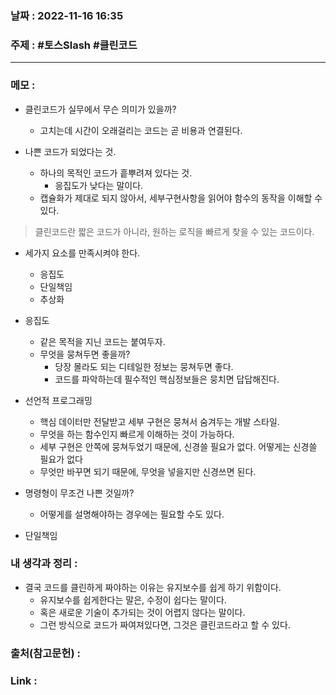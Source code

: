 ### 날짜 : 2022-11-16 16:35
### 주제 :  #토스Slash #클린코드 

---- 

### 메모 : 

- 클린코드가 실무에서 무슨 의미가 있을까?
	- 고치는데 시간이 오래걸리는 코드는 곧 비용과 연결된다. 

- 나쁜 코드가 되었다는 것. 
	- 하나의 목적인 코드가 흩뿌려져 있다는 것. 
		- 응집도가 낮다는 말이다. 
	- 캡슐화가 제대로 되지 않아서, 세부구현사항을 읽어야 함수의 동작을 이해할 수 있다. 

> 클린코드란 짧은 코드가 아니라, 원하는 로직을 빠르게 찾을 수 있는 코드이다. 


- 세가지 요소를 만족시켜야 한다. 
	- 응집도 
	- 단일책임
	- 추상화 

- 응집도 
	- 같은 목적을 지닌 코드는 붙여두자. 
	- 무엇을 뭉쳐두면 좋을까? 
		- 당장 몰라도 되는 디테일한 정보는 뭉쳐두면 좋다. 
		- 코드를 파악하는데 필수적인 핵심정보들은 뭉치면 답답해진다. 
- 선언적 프로그래밍 
	- 핵심 데이터만 전달받고 세부 구현은 뭉쳐서 숨겨두는 개발 스타일. 
	- 무엇을 하는 함수인지 빠르게 이해하는 것이 가능하다. 
	- 세부 구현은 안쪽에 뭉쳐두었기 때문에, 신경쓸 필요가 없다. 어떻게는 신경쓸 필요가 없다 
	- 무엇만 바꾸면 되기 때문에, 무엇을 넣을지만 신경쓰면 된다. 
- 명령형이 무조건 나쁜 것일까? 
	- 어떻게를 설명해야하는 경우에는 필요할 수도 있다. 

- 단일책임 



### 내 생각과 정리 : 
- 결국 코드를 클린하게 짜야하는 이유는 유지보수를 쉽게 하기 위함이다. 
	- 유지보수를 쉽게한다는 말은, 수정이 쉽다는 말이다. 
	- 혹은 새로운 기술이 추가되는 것이 어렵지 않다는 말이다. 
	- 그런 방식으로 코드가 짜여져있다면, 그것은 클린코드라고 할 수 있다. 

### 출처(참고문헌) : 


### Link : 
